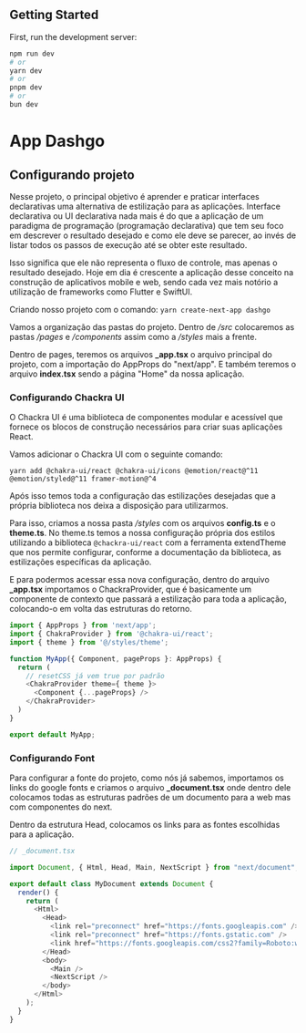 ## Getting Started

First, run the development server:

```bash
npm run dev
# or
yarn dev
# or
pnpm dev
# or
bun dev
```

# App Dashgo

## Configurando projeto

Nesse projeto, o principal objetivo é aprender e praticar interfaces declarativas uma alternativa de estilização para as aplicações. Interface declarativa ou UI declarativa nada mais é do que a aplicação de um paradigma de programação (programação declarativa) que tem seu foco em descrever o resultado desejado e como ele deve se parecer, ao invés de listar todos os passos de execução até se obter este resultado.

Isso significa que ele não representa o fluxo de controle, mas apenas o resultado desejado. Hoje em dia é crescente a aplicação desse conceito na construção de aplicativos mobile e web, sendo cada vez mais notório a utilização de frameworks como Flutter e SwiftUI.

Criando nosso projeto com o comando: ``` yarn create-next-app dashgo ```

Vamos a organização das pastas do projeto. Dentro de _/src_ colocaremos as pastas _/pages_ e _/components_ assim como a _/styles_ mais a frente.

Dentro de pages, teremos os arquivos **_app.tsx** o arquivo principal do projeto, com a importação do AppProps do "next/app". E também teremos o arquivo **index.tsx** sendo a página "Home" da nossa aplicação.

### Configurando Chackra UI

O Chackra UI é uma biblioteca de componentes modular e acessível que fornece os blocos de construção necessários para criar suas aplicações React.

Vamos adicionar o Chackra UI com o seguinte comando:

```yarn add @chakra-ui/react @chakra-ui/icons @emotion/react@^11 @emotion/styled@^11 framer-motion@^4```

Após isso temos toda a configuração das estilizações desejadas que a própria biblioteca nos deixa a disposição para utilizarmos.

Para isso, criamos a nossa pasta _/styles_ com os arquivos **config.ts** e o **theme.ts**. No theme.ts temos a nossa configuração própria dos estilos utilizando a biblioteca ```@chackra-ui/react``` com a ferramenta extendTheme que nos permite configurar, conforme a documentação da biblioteca, as estilizações específicas da aplicação.

E para podermos acessar essa nova configuração, dentro do arquivo **_app.tsx** importamos o ChackraProvider, que é basicamente um componente de contexto que passará a estilização para toda a aplicação, colocando-o em volta das estruturas do retorno.

```typescript
import { AppProps } from 'next/app';
import { ChakraProvider } from '@chakra-ui/react'; 
import { theme } from '@/styles/theme';

function MyApp({ Component, pageProps }: AppProps) {
  return (
    // resetCSS já vem true por padrão
    <ChakraProvider theme={ theme }>
      <Component {...pageProps} />
    </ChakraProvider>
  )
}

export default MyApp;
```

### Configurando Font

Para configurar a fonte do projeto, como nós já sabemos, importamos os links do google fonts e criamos o arquivo **_document.tsx** onde dentro dele colocamos todas as estruturas padrões de um documento para a web mas com componentes do next.

Dentro da estrutura Head, colocamos os links para as fontes escolhidas para a aplicação.

```typescript
// _document.tsx

import Document, { Html, Head, Main, NextScript } from "next/document";

export default class MyDocument extends Document {
  render() {
    return (
      <Html>
        <Head>
          <link rel="preconnect" href="https://fonts.googleapis.com" />
          <link rel="preconnect" href="https://fonts.gstatic.com" />
          <link href="https://fonts.googleapis.com/css2?family=Roboto:wght@400;500;700&display=swap" rel="stylesheet" />
        </Head>
        <body>
          <Main />
          <NextScript />
        </body>
      </Html>
    );
  }
}
```